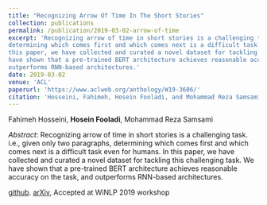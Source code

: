 ```yaml
---
title: "Recognizing Arrow Of Time In The Short Stories"
collection: publications
permalink: /publication/2019-03-02-arrow-of-time
excerpt: 'Recognizing arrow of time in short stories is a challenging task. i.e., given only two paragraphs,
determining which comes first and which comes next is a difficult task even for humans. In
this paper, we have collected and curated a novel dataset for tackling this challenging task. We
have shown that a pre-trained BERT architecture achieves reasonable accuracy on the task, and
outperforms RNN-based architectures.'
date: 2019-03-02
venue: 'ACL'
paperurl: 'https://www.aclweb.org/anthology/W19-3606/'
citation: 'Hosseini, Fahimeh, Hosein Fooladi, and Mohammad Reza Samsami. "Recognizing Arrow Of Time In The Short Stories." arXiv preprint arXiv:1903.10548 (2019).'
---
```

Fahimeh Hosseini, **Hosein Fooladi**, Mohammad Reza Samsami

*Abstract*: Recognizing arrow of time in short stories is a challenging task. i.e., given only two paragraphs,
determining which comes first and which comes next is a difficult task even for humans. In
this paper, we have collected and curated a novel dataset for tackling this challenging task. We
have shown that a pre-trained BERT architecture achieves reasonable accuracy on the task, and
outperforms RNN-based architectures.

[github](https://github.com/ShenakhtPajouh/transposition-data). [arXiv](https://arxiv.org/abs/1903.10548v1), Accepted at WiNLP 2019 workshop
